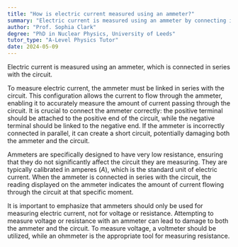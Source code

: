 ```yaml
---
title: "How is electric current measured using an ammeter?"
summary: "Electric current is measured using an ammeter by connecting it in series with the circuit."
author: "Prof. Sophia Clark"
degree: "PhD in Nuclear Physics, University of Leeds"
tutor_type: "A-Level Physics Tutor"
date: 2024-05-09
---
```


Electric current is measured using an ammeter, which is connected in series with the circuit.

To measure electric current, the ammeter must be linked in series with the circuit. This configuration allows the current to flow through the ammeter, enabling it to accurately measure the amount of current passing through the circuit. It is crucial to connect the ammeter correctly: the positive terminal should be attached to the positive end of the circuit, while the negative terminal should be linked to the negative end. If the ammeter is incorrectly connected in parallel, it can create a short circuit, potentially damaging both the ammeter and the circuit.

Ammeters are specifically designed to have very low resistance, ensuring that they do not significantly affect the circuit they are measuring. They are typically calibrated in amperes ($A$), which is the standard unit of electric current. When the ammeter is connected in series with the circuit, the reading displayed on the ammeter indicates the amount of current flowing through the circuit at that specific moment.

It is important to emphasize that ammeters should only be used for measuring electric current, not for voltage or resistance. Attempting to measure voltage or resistance with an ammeter can lead to damage to both the ammeter and the circuit. To measure voltage, a voltmeter should be utilized, while an ohmmeter is the appropriate tool for measuring resistance.
    